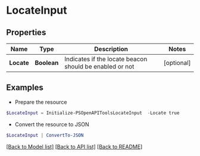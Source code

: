 # LocateInput
## Properties

Name | Type | Description | Notes
------------ | ------------- | ------------- | -------------
**Locate** | **Boolean** | Indicates if the locate beacon should be enabled or not | [optional] 

## Examples

- Prepare the resource
```powershell
$LocateInput = Initialize-PSOpenAPIToolsLocateInput  -Locate true
```

- Convert the resource to JSON
```powershell
$LocateInput | ConvertTo-JSON
```

[[Back to Model list]](../README.md#documentation-for-models) [[Back to API list]](../README.md#documentation-for-api-endpoints) [[Back to README]](../README.md)

